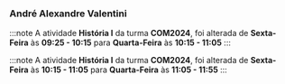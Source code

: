 ### André Alexandre Valentini


:::note
A atividade **História I** da turma **COM2024**, foi alterada de **Sexta-Feira** às **09:25 - 10:15** para **Quarta-Feira** às **10:15 - 11:05**
:::
        


:::note
A atividade **História I** da turma **COM2024**, foi alterada de **Sexta-Feira** às **10:15 - 11:05** para **Quarta-Feira** às **11:05 - 11:55**
:::
        

